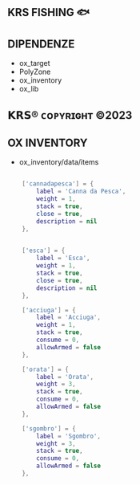 ## KRS FISHING 🐟

## DIPENDENZE

* ox_target
* PolyZone
* ox_inventory
* ox_lib

## 𝗞𝗥𝗦® ᴄᴏᴘʏʀɪɢʜᴛ ©2023

## OX INVENTORY

* ox_inventory/data/items

```Lua

    ['cannadapesca'] = {
        label = 'Canna da Pesca',
        weight = 1,
        stack = true,
        close = true,
        description = nil
    },

	
	['esca'] = {
        label = 'Esca',
        weight = 1,
        stack = true,
        close = true,
        description = nil
    },

	['acciuga'] = {
		label = 'Acciuga',
		weight = 1,
		stack = true,
		consume = 0,
		allowArmed = false
	},

	['orata'] = {
		label = 'Orata',
		weight = 3,
		stack = true,
		consume = 0,
		allowArmed = false
	},

	['sgombro'] = {
		label = 'Sgombro',
		weight = 3,
		stack = true,
		consume = 0,
		allowArmed = false
	},
